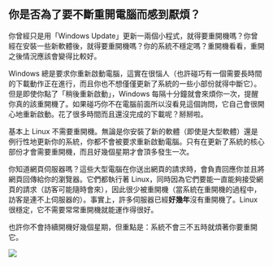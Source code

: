 ﻿<?php require("../../entete.php"); ?> <?php require("../../base.php"); ?> <?php require("../../fonctions.php"); ?>

<div id="corps">

<h2>你是否為了要不斷重開電腦而感到厭煩？</h2>

你曾經只是用「Windows Update」更新一兩個小程式，就得要重開機嗎？你曾經在安裝一些新軟體後，就得要重開機嗎？你的系統不穩定嗎？重開機看看，重開之後情況應該會變得比較好。

Windows 總是要求你重新啟動電腦，這實在很惱人（也許碰巧有一個需要長時間的下載動作正在進行，而且你也不想僅僅更新了系統的一些小部份就得中斷它）。但是即使你點了「稍後重新啟動」，Windows 每隔十分鐘就會來煩你一次，提醒你真的該重開機了。如果碰巧你不在電腦前面所以沒看見這個詢問，它自己會很開心地重新啟動。花了很多時間而且還沒完成的下載呢？掰掰啦。

基本上 Linux 不需要重開機。無論是你安裝了新的軟體（即使是大型軟體）還是例行性地更新你的系統，你都不會被要求重新啟動電腦。只有在更新了系統的核心部份才會需要重開機，而且好幾個星期才會頂多發生一次。

你知道網頁伺服器嗎？這些大型電腦在你送出網頁的請求時，會負責回應你並且將網頁回傳給你的瀏覽器。它們都執行著 Linux，同時因為它們要能一直能夠接受網頁的請求（訪客可能隨時會來），因此很少被重開機（當系統在重開機的過程中，訪客是連不上伺服器的）。事實上，許多伺服器已經<b>好幾年</b>沒有重開機了。Linux 很穩定，它不需要常常重開機就能運作得很好。

也許你不會持續開機好幾個星期，但重點是：系統不會三不五時就煩著你要重開它。

<img src="Images/reboot_all_the_time_thumb.png" />

</div>


